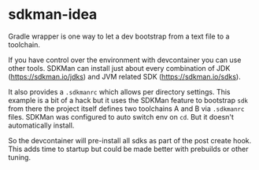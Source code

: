 # sdkman-idea

Gradle wrapper is one way to let a dev bootstrap from a text file to a toolchain.

If you have control over the environment with devcontainer you can use other tools.
SDKMan can install just about every combination of JDK (https://sdkman.io/jdks) and 
JVM related SDK (https://sdkman.io/sdks).

It also provides a `.sdkmanrc` which allows per directory settings. This example is
a bit of a hack but it uses the SDKMan feature to bootstrap `sdk` from there the 
project itself defines two toolchains A and B via `.sdkmanrc` files. SDKMan was 
configured to auto switch env on `cd`. But it doesn't automatically install. 

So the devcontainer will pre-install all sdks as part of the post create hook. This
adds time to startup but could be made better with prebuilds or other tuning. 